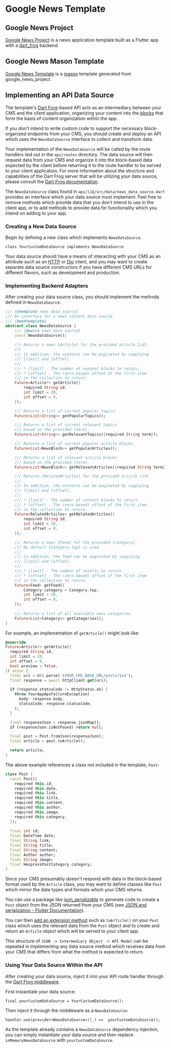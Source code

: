 # Google News Template

## Google News Project

[Google News Project](./google_news_project/README.md) is a news application template built as a Flutter app with a [dart_frog](https://pub.dev/packages/dart_frog) backend.

## Google News Mason Template

[Google News Template](./google_news_template/README.md) is a [mason](https://pub.dev/packages/mason) template generated from google_news_project.

## Implementing an API Data Source

The template's [Dart Frog](https://dartfrog.vgv.dev/)-based API acts as an intermediary between your CMS and the client application, organizing your content into the [blocks](#working-with-blocks) that form the basis of content organization within the app.

If you don't intend to write custom code to support the necessary block-organized endpoints from your CMS, you should create and deploy an API which uses the `NewsDataSource` interface to collect and transform data.

Your implementation of the `NewsDataSource` will be called by the route handlers laid out in the `api/routes` directory. The data source will then request data from your CMS and organize it into the block-based data expected by the client before returning it to the route handler to be served to your client application. For more information about the structure and capabilities of the Dart Frog server that will be utilizing your data source, please consult the [Dart Frog documentation](https://dartfrog.vgv.dev/docs/category/basics).

The `NewsDataSource` class found in `api/lib/src/data/news_data_source.dart` provides an interface which your data source must implement. Feel free to remove methods which provide data that you don't intend to use in the client app, or to add methods to provide data for functionality which you intend on adding to your app.

### Creating a New Data Source

Begin by defining a new class which implements `NewsDataSource`. 

    class YourCustomDataSource implements NewsDataSource

Your data source should have a means of interacting with your CMS as an attribute such as an [HTTP](https://pub.dev/packages/http) or [Dio](https://pub.dev/packages/dio) client, and you may want to create separate data source constructors if you have different CMS URLs for different flavors, such as development and production.

### Implementing Backend Adapters

After creating your data source class, you should implement the methods defined in `NewsDataSource`:

```dart
/// {@template news_data_source}
/// An interface for a news content data source.
/// {@endtemplate}
abstract class NewsDataSource {
	/// {@macro news_data_source}
	const NewsDataSource();
	
	/// Returns a news [Article] for the provided article [id].
	///
	/// In addition, the contents can be paginated by supplying
	/// [limit] and [offset].
	///
	/// * [limit] - The number of content blocks to return.
	/// * [offset] - The (zero-based) offset of the first item
	/// in the collection to return.
	Future<Article?> getArticle({
		required String id,
		int limit = 20,
		int offset = 0,
	});

	/// Returns a list of current popular topics.
	Future<List<String>> getPopularTopics();

	/// Returns a list of current relevant topics
	/// based on the provided [term].
	Future<List<String>> getRelevantTopics({required String term});

	/// Returns a list of current popular article blocks.
	Future<List<NewsBlock>> getPopularArticles();

	/// Returns a list of relevant article blocks
	/// based on the provided [term].
	Future<List<NewsBlock>> getRelevantArticles({required String term});

	/// Returns [RelatedArticles] for the provided article [id].
	///
	/// In addition, the contents can be paginated by supplying
	/// [limit] and [offset].
	///
	/// * [limit] - The number of content blocks to return.
	/// * [offset] - The (zero-based) offset of the first item
	/// in the collection to return.
	Future<RelatedArticles> getRelatedArticles({
		required String id,
		int limit = 20,
		int offset = 0,
	});

	/// Returns a news [Feed] for the provided [category].
	/// By default [Category.top] is used.
	///
	/// In addition, the feed can be paginated by supplying
	/// [limit] and [offset].
	///
	/// * [limit] - The number of results to return.
	/// * [offset] - The (zero-based) offset of the first item
	/// in the collection to return.
	Future<Feed> getFeed({
		Category category = Category.top,
		int limit = 20,
		int offset = 0,
	});
	  
	/// Returns a list of all available news categories.
	Future<List<Category>> getCategories();
}
``` 

For example, an implementation of `getArticle()` might look like:
```dart
@override
Future<Article?> getArticle({
  required String id,
  int limit = 20,
  int offset = 0,
  bool preview = false,
}) async {
  final uri = Uri.parse('$YOUR_CMS_BASE_URL/posts/$id');
  final response = await httpClient.get(uri);

  if (response.statusCode != HttpStatus.ok) {
    throw YourAppApiFailureException(
      body: response.body,
      statusCode: response.statusCode,
    );
  }

  final responseJson = response.jsonMap();
  if (responseJson.isNotFound) return null;

  final post = Post.fromJson(responseJson);
  final article = post.toArticle();

  return article;
}
```

The above example references a class not included in the template, `Post`: 

```dart
class Post {
  const Post({
    required this.id,
    required this.date,
    required this.link,
    required this.title,
    required this.content,
    required this.author,
    required this.image,
    required this.category,
  });
  
  final int id;
  final DateTime date;
  final String link;
  final String title;
  final String content;
  final Author author;
  final String image;
  final HespressPostCategory category;
}
```

Since your CMS presumably doesn't respond with data in the block-based format used by the `Article` class, you may want to define classes like `Post` which mirror the data types and formats which your CMS returns. 

You can use a package like [json_serializable](https://pub.dev/packages/json_serializable) to generate code to create a `Post` object from the JSON returned from your CMS (see [JSON and serialization - Flutter Documentation](https://docs.flutter.dev/development/data-and-backend/json)). 

You can then [add an extension method](https://dart.dev/guides/language/extension-methods) such as `toArticle()` on your `Post` class which uses the relevant data from the `Post` object and to create and return an `Article` object which will be served to your client app.

This structure of `JSON -> Intermediary Object -> API Model` can be repeated in implementing any data source method which receives data from your CMS that differs from what the method is expected to return.

### Using Your Data Source Within the API

After creating your data source, inject it into your API route handler through the [Dart Frog middleware](https://dartfrog.vgv.dev/docs/basics/dependency-injection).

First instantiate your data source:

`final yourCustomDataSource = YourCustomDataSource();`

Then inject it through the middleware as a `NewsDataSource`:

`handler.use(provider<NewsDataSource>((_) =>  yourCustomDataSource));`

As the template already contains a `NewsDataSource` dependency injection, you can simply instantiate your data source and then replace `inMemoryNewsDataSource` with `yourCustomDataSource`.
